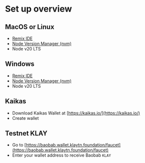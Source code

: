 # Set up overview

## MacOS or Linux
- [Remix IDE](https://remix.ethereum.org/#lang=en&optimize=false&runs=200&evmVersion=null)
- [Node Version Manager (nvm)](https://remix.ethereum.org/#lang=en&optimize=false&runs=200&evmVersion=null)
- Node v20 LTS

## Windows
- [Remix IDE](https://remix.ethereum.org/#lang=en&optimize=false&runs=200&evmVersion=null)
- [Node Version Manager (nvm)](https://remix.ethereum.org/#lang=en&optimize=false&runs=200&evmVersion=null)
- Node v20 LTS

## Kaikas
- Download Kaikas Wallet at [https://kaikas.io/](https://kaikas.io/)
- Create wallet
  
## Testnet KLAY
- Go to [https://baobab.wallet.klaytn.foundation/faucet](https://baobab.wallet.klaytn.foundation/faucet)
- Enter your wallet address to receive Baobab `KLAY`